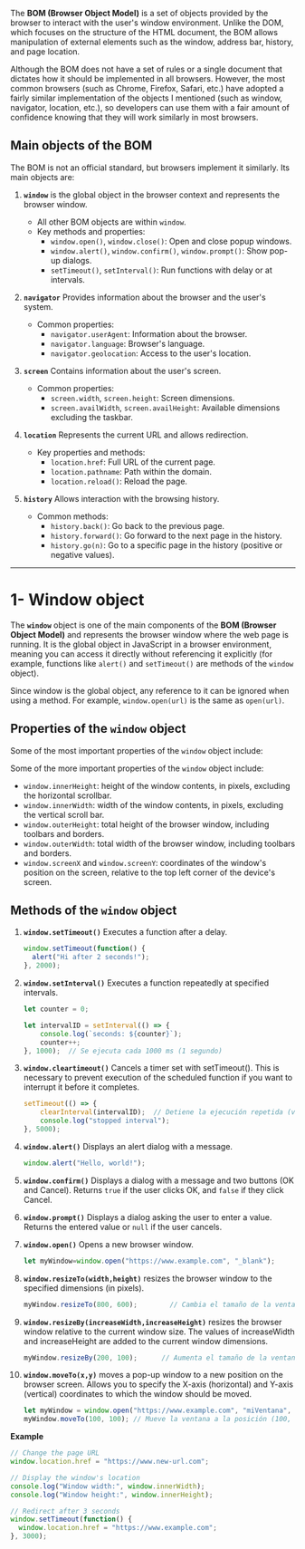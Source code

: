 The **BOM (Browser Object Model)** is a set of objects provided by the browser to interact with the user's window environment. Unlike the DOM, which focuses on the structure of the HTML document, the BOM allows manipulation of external elements such as the window, address bar, history, and page location.

Although the BOM does not have a set of rules or a single document that dictates how it should be implemented in all browsers. However, the most common browsers (such as Chrome, Firefox, Safari, etc.) have adopted a fairly similar implementation of the objects I mentioned (such as window, navigator, location, etc.), so developers can use them with a fair amount of confidence knowing that they will work similarly in most browsers.


## Main objects of the BOM

The BOM is not an official standard, but browsers implement it similarly. Its main objects are:

1. **`window`**  is the global object in the browser context and represents the browser window.  
   - All other BOM objects are within `window`.  
   - Key methods and properties:  
     - `window.open()`, `window.close()`: Open and close popup windows.  
     - `window.alert()`, `window.confirm()`, `window.prompt()`: Show pop-up dialogs.  
     - `setTimeout()`, `setInterval()`: Run functions with delay or at intervals.  

2. **`navigator`** Provides information about the browser and the user's system.  
   - Common properties:  
     - `navigator.userAgent`: Information about the browser.  
     - `navigator.language`: Browser's language.  
     - `navigator.geolocation`: Access to the user's location.  

3. **`screen`** Contains information about the user's screen.  
   - Common properties:  
     - `screen.width`, `screen.height`: Screen dimensions.  
     - `screen.availWidth`, `screen.availHeight`: Available dimensions excluding the taskbar.  

4. **`location`** Represents the current URL and allows redirection.  
   - Key properties and methods:  
     - `location.href`: Full URL of the current page.  
     - `location.pathname`: Path within the domain.  
     - `location.reload()`: Reload the page.  

5. **`history`** Allows interaction with the browsing history.  
   - Common methods:  
     - `history.back()`: Go back to the previous page.  
     - `history.forward()`: Go forward to the next page in the history.  
     - `history.go(n)`: Go to a specific page in the history (positive or negative values).  

----

# 1- Window object

The **`window`** object is one of the main components of the **BOM (Browser Object Model)** and represents the browser window where the web page is running. It is the global object in JavaScript in a browser environment, meaning you can access it directly without referencing it explicitly (for example, functions like `alert()` and `setTimeout()` are methods of the `window` object).

 Since window is the global object, any reference to it can be ignored when using a method. For example, `window.open(url)` is the same as `open(url)`.

## Properties of the `window` object

Some of the most important properties of the `window` object include:

Some of the more important properties of the `window` object include:
- `window.innerHeight`: height of the window contents, in pixels, excluding the horizontal scrollbar.
- `window.innerWidth`: width of the window contents, in pixels, excluding the vertical scroll bar.
- `window.outerHeight`: total height of the browser window, including toolbars and borders.
- `window.outerWidth`: total width of the browser window, including toolbars and borders.
- `window.screenX` and `window.screenY`: coordinates of the window's position on the screen, relative to the top left corner of the device's screen.


## Methods of the `window` object

1. **`window.setTimeout()`** Executes a function after a delay.
     ```javascript
     window.setTimeout(function() {
       alert("Hi after 2 seconds!");
     }, 2000);
     ```

2. **`window.setInterval()`**  Executes a function repeatedly at specified intervals.
    ```javascript
    let counter = 0;

    let intervalID = setInterval(() => {
        console.log(`seconds: ${counter}`);
        counter++;
    }, 1000);  // Se ejecuta cada 1000 ms (1 segundo)
    ```

3. **`window.cleartimeout()`** Cancels a timer set with setTimeout(). This is necessary to prevent execution of the scheduled function if you want to interrupt it before it completes.
    ```javascript
    setTimeout(() => {
        clearInterval(intervalID);  // Detiene la ejecución repetida (ver ejemplo anterior)
        console.log("stopped interval");
    }, 5000);
    ```

4. **`window.alert()`** Displays an alert dialog with a message.  
     ```javascript
     window.alert("Hello, world!");
     ```

5. **`window.confirm()`** Displays a dialog with a message and two buttons (OK and Cancel). Returns `true` if the user clicks OK, and `false` if they click Cancel.

6. **`window.prompt()`** Displays a dialog asking the user to enter a value. Returns the entered value or `null` if the user cancels.

7. **`window.open()`** Opens a new browser window.  
     ```javascript
     let myWindow=window.open("https://www.example.com", "_blank");
     ```

8. **`window.resizeTo(width,height)`** resizes the browser window to the specified dimensions (in pixels).
    ```javascript
    myWindow.resizeTo(800, 600);        // Cambia el tamaño de la ventana a 800x600 píxeles
    ```

9. **`window.resizeBy(increaseWidth,increaseHeight)`** resizes the browser window relative to the current window size. The values of increaseWidth and increaseHeight are added to the current window dimensions.
    ```javascript
    myWindow.resizeBy(200, 100);      // Aumenta el tamaño de la ventana en 200 píxeles de ancho y 100 píxeles de alto
    ```

10. **`window.moveTo(x,y)`** moves a pop-up window to a new position on the browser screen. Allows you to specify the X-axis (horizontal) and Y-axis (vertical) coordinates to which the window should be moved.
    ```javascript
    let myWindow = window.open("https://www.example.com", "miVentana", "width=500, height=500");
    myWindow.moveTo(100, 100); // Mueve la ventana a la posición (100, 100) en la pantalla
    ```
**Example**

```javascript
// Change the page URL
window.location.href = "https://www.new-url.com";

// Display the window's location
console.log("Window width:", window.innerWidth);
console.log("Window height:", window.innerHeight);

// Redirect after 3 seconds
window.setTimeout(function() {
  window.location.href = "https://www.example.com";
}, 3000);
